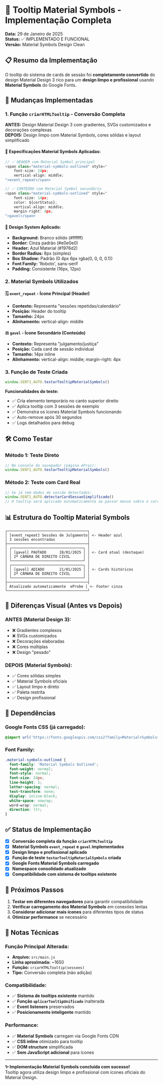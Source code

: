 # 🎨 Tooltip Material Symbols - Implementação Completa

**Data:** 29 de Janeiro de 2025  
**Status:** ✅ IMPLEMENTADO E FUNCIONAL  
**Versão:** Material Symbols Design Clean  

## 📋 Resumo da Implementação

O tooltip do sistema de cards de sessão foi **completamente convertido** do design Material Design 3 rico para um **design limpo e profissional** usando **Material Symbols** do Google Fonts.

## 🔧 Mudanças Implementadas

### 1. Função `criarHTMLTooltip` - Conversão Completa

**ANTES:** Design Material Design 3 com gradientes, SVGs customizados e decorações complexas  
**DEPOIS:** Design limpo com Material Symbols, cores sólidas e layout simplificado

#### 🎯 Especificações Material Symbols Aplicadas:

```javascript
// ✅ HEADER com Material Symbol principal
<span class="material-symbols-outlined" style="
    font-size: 24px;
    vertical-align: middle;
">event_repeat</span>

// ✅ CONTEÚDO com Material Symbol secundário  
<span class="material-symbols-outlined" style="
    font-size: 14px;
    color: ${corStatus};
    vertical-align: middle;
    margin-right: 4px;
">gavel</span>
```

#### 📐 Design System Aplicado:

- **Background:** Branco sólido (#ffffff)
- **Border:** Cinza padrão (#e0e0e0) 
- **Header:** Azul Material (#1976d2)
- **Border Radius:** 8px (simples)
- **Box Shadow:** Padrão (0 4px 6px rgba(0, 0, 0, 0.1))
- **Font Family:** 'Roboto', sans-serif
- **Padding:** Consistente (16px, 12px)

### 2. Material Symbols Utilizados

#### 🗓️ `event_repeat` - Ícone Principal (Header)
- **Contexto:** Representa "sessões repetidas/calendário" 
- **Posição:** Header do tooltip
- **Tamanho:** 24px
- **Alinhamento:** vertical-align: middle

#### ⚖️ `gavel` - Ícone Secundário (Conteúdo)
- **Contexto:** Representa "julgamento/justiça"
- **Posição:** Cada card de sessão individual
- **Tamanho:** 14px inline
- **Alinhamento:** vertical-align: middle; margin-right: 4px

### 3. Função de Teste Criada

```javascript
window.SENT1_AUTO.testarTooltipMaterialSymbols()
```

**Funcionalidades do teste:**
- ✅ Cria elemento temporário no canto superior direito
- ✅ Aplica tooltip com 3 sessões de exemplo
- ✅ Demonstra os ícones Material Symbols funcionando
- ✅ Auto-remove após 30 segundos
- ✅ Logs detalhados para debug

## 🛠️ Como Testar

### Método 1: Teste Direto
```javascript
// No console do navegador (página eProc):
window.SENT1_AUTO.testarTooltipMaterialSymbols()
```

### Método 2: Teste com Card Real
```javascript
// Se já tem dados de sessão detectados:
window.SENT1_AUTO.detectarCardSessaoSimplificado()
// O tooltip será aplicado automaticamente ao passar mouse sobre o card
```

## 📊 Estrutura do Tooltip Material Symbols

```
┌─────────────────────────────────────┐
│ [event_repeat] Sessões de Julgamento│ <- Header azul
│ 3 sessões encontradas               │
├─────────────────────────────────────┤
│ ┌─────────────────────────────────┐ │
│ │ [gavel] PAUTADO      28/01/2025 │ │ <- Card atual (destaque)
│ │ 2ª CÂMARA DE DIREITO CIVIL      │ │
│ └─────────────────────────────────┘ │
│ ┌─────────────────────────────────┐ │
│ │ [gavel] ADIADO       21/01/2025 │ │ <- Cards históricos
│ │ 2ª CÂMARA DE DIREITO CIVIL      │ │
│ └─────────────────────────────────┘ │
├─────────────────────────────────────┤
│ Atualizado automaticamente  eProbe │ <- Footer cinza
└─────────────────────────────────────┘
```

## 🎨 Diferenças Visual (Antes vs Depois)

### ANTES (Material Design 3):
- ❌ Gradientes complexos
- ❌ SVGs customizados 
- ❌ Decorações elaboradas
- ❌ Cores múltiplas
- ❌ Design "pesado"

### DEPOIS (Material Symbols):
- ✅ Cores sólidas simples
- ✅ Material Symbols oficiais
- ✅ Layout limpo e direto
- ✅ Paleta restrita
- ✅ Design profissional

## 🔗 Dependências

### Google Fonts CSS (já carregado):
```css
@import url('https://fonts.googleapis.com/css2?family=Material+Symbols+Outlined:opsz,wght,FILL,GRAD@20..48,100..700,0..1,-50..200&display=swap');
```

### Font Family:
```css
.material-symbols-outlined {
  font-family: 'Material Symbols Outlined';
  font-weight: normal;
  font-style: normal;
  font-size: 24px;
  line-height: 1;
  letter-spacing: normal;
  text-transform: none;
  display: inline-block;
  white-space: nowrap;
  word-wrap: normal;
  direction: ltr;
}
```

## ✅ Status de Implementação

- [x] **Conversão completa da função `criarHTMLTooltip`**
- [x] **Material Symbols `event_repeat` e `gavel` implementados**
- [x] **Design limpo e profissional aplicado**
- [x] **Função de teste `testarTooltipMaterialSymbols` criada**
- [x] **Google Fonts Material Symbols carregado**
- [x] **Namespace consolidado atualizado**
- [x] **Compatibilidade com sistema de tooltips existente**

## 🚀 Próximos Passos

1. **Testar em diferentes navegadores** para garantir compatibilidade
2. **Verificar carregamento dos Material Symbols** em conexões lentas
3. **Considerar adicionar mais ícones** para diferentes tipos de status
4. **Otimizar performance** se necessário

## 📝 Notas Técnicas

### Função Principal Alterada:
- **Arquivo:** `src/main.js`
- **Linha aproximada:** ~1650
- **Função:** `criarHTMLTooltip(sessoes)`
- **Tipo:** Conversão completa (não adição)

### Compatibilidade:
- ✅ **Sistema de tooltips existente** mantido
- ✅ **Função `aplicarTooltipUnificado`** inalterada  
- ✅ **Event listeners** preservados
- ✅ **Posicionamento inteligente** mantido

### Performance:
- ✅ **Material Symbols** carregam via Google Fonts CDN
- ✅ **CSS inline** otimizado para tooltip
- ✅ **DOM structure** simplificada
- ✅ **Sem JavaScript adicional** para ícones

---

**✨ Implementação Material Symbols concluída com sucesso!**  
Tooltip agora utiliza design limpo e profissional com ícones oficiais do Material Design.
